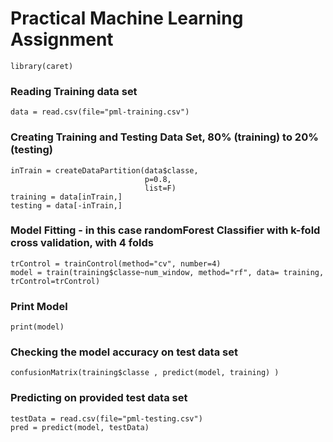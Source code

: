 Practical Machine Learning Assignment
========================================================

```{r}
library(caret)
```

### Reading Training data set
```{r}
data = read.csv(file="pml-training.csv")
```

### Creating Training and Testing Data Set, 80% (training) to 20% (testing)
```{r}
inTrain = createDataPartition(data$classe, 
                              p=0.8,
                              list=F)
training = data[inTrain,]
testing = data[-inTrain,]
```
### Model Fitting - in this case randomForest Classifier with k-fold cross validation, with 4 folds
```{r}
trControl = trainControl(method="cv", number=4)
model = train(training$classe~num_window, method="rf", data= training, trControl=trControl)
```

### Print Model

```{r}
print(model)

```
###  Checking the model accuracy on test data set

```{r}
confusionMatrix(training$classe , predict(model, training) )
```

### Predicting on provided test data set
```{r}
testData = read.csv(file="pml-testing.csv")
pred = predict(model, testData)
```

